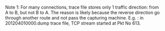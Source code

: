 
Note 1: 
For many connections, trace file stores only 1 traffic direction: from A to B, but not B to A. The reason is likely because the reverse direction go through another route and not pass the capturing machine.
E.g. : in 201204010000.dump trace file, TCP stream started at Pkt No 613.